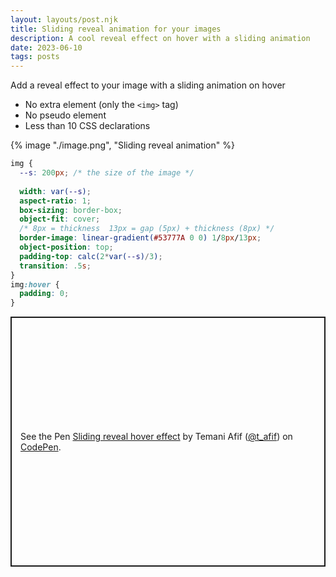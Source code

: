 ```yaml
---
layout: layouts/post.njk
title: Sliding reveal animation for your images
description: A cool reveal effect on hover with a sliding animation
date: 2023-06-10
tags: posts
---
```


Add a reveal effect to your image with a sliding animation on hover
* No extra element (only the `<img>` tag)
* No pseudo element
* Less than 10 CSS declarations


{% image "./image.png", "Sliding reveal animation" %}

```css
img {
  --s: 200px; /* the size of the image */
  
  width: var(--s);
  aspect-ratio: 1;
  box-sizing: border-box;
  object-fit: cover; 
  /* 8px = thickness  13px = gap (5px) + thickness (8px) */
  border-image: linear-gradient(#53777A 0 0) 1/8px/13px;
  object-position: top;
  padding-top: calc(2*var(--s)/3);
  transition: .5s;
}
img:hover {
  padding: 0;
}
```

<p class="codepen" data-height="400" data-default-tab="result" data-slug-hash="dyQPgWj" data-preview="true" data-user="t_afif" style="height: 400px; box-sizing: border-box; display: flex; align-items: center; justify-content: center; border: 2px solid; margin: 1em 0; padding: 1em;">
  <span>See the Pen <a href="https://codepen.io/t_afif/pen/dyQPgWj">
  Sliding reveal hover effect</a> by Temani Afif (<a href="https://codepen.io/t_afif">@t_afif</a>)
  on <a href="https://codepen.io">CodePen</a>.</span>
</p>
<script async src="https://cpwebassets.codepen.io/assets/embed/ei.js"></script>


